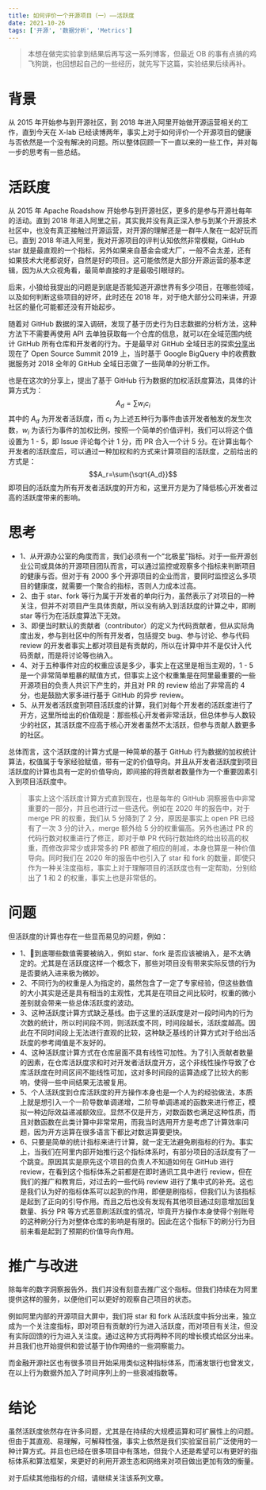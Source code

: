 ```yaml
---
title: 如何评价一个开源项目（一）——活跃度
date: 2021-10-26
tags: ['开源', '数据分析', 'Metrics']
---
```


> 本想在做完实验拿到结果后再写这一系列博客，但最近 OB 的事有点搞的鸡飞狗跳，也回想起自己的一些经历，就先写下这篇，实验结果后续再补。

# 背景

从 2015 年开始参与到开源社区，到 2018 年进入阿里开始做开源运营相关的工作，直到今天在 X-lab 已经读博两年，事实上对于如何评价一个开源项目的健康与否依然是一个没有解决的问题。所以整体回顾一下一直以来的一些工作，并对每一步的思考有一些总结。

# 活跃度

从 2015 年 Apache Roadshow 开始参与到开源社区，更多的是参与开源社每年的活动。直到 2018 年进入阿里之前，其实我并没有真正深入参与到某个开源技术社区中，也没有真正接触过开源运营，对开源的理解还是一群牛人聚在一起好玩而已。直到 2018 年进入阿里，我对开源项目的评判认知依然非常模糊，GitHub star 就是最直观的一个指标，另外如果来自基金会或大厂，一般不会太差，还有如果技术大佬都说好，自然是好的项目。这可能依然是大部分开源运营的基本逻辑，因为从大众视角看，最简单直接的才是最吸引眼球的。

后来，小狼给我提出的问题是到底是否能知道开源世界有多少项目，在哪些领域，以及如何判断这些项目的好坏，此时还在 2018 年，对于绝大部分公司来讲，开源社区的量化可能都还没有开始起步。

随着对 GitHub 数据的深入调研，发现了基于历史行为日志数据的分析方法，这种方法下不需要再使用 API 去单独获取每一个仓库的信息，就可以在全域范围内统计 GitHub 所有仓库和开发者的行为。于是最早对 GitHub 全域日志的探索[分享](https://www.youtube.com/watch?v=64RiOyQf_kU)出现在了 Open Source Summit 2019 上，当时基于 Google BigQuery 中的收费数据服务对 2018 全年的 GitHub 全域日志做了一些简单的分析工作。

也是在这次的分享上，提出了基于 GitHub 行为数据的加权活跃度算法，具体的计算方式为：$$A_d=\sum{w_i c_i}$$其中的 $A_d$ 为开发者活跃度，而 $c_i$ 为上述五种行为事件由该开发者触发的发生次数，$w_i$ 为该行为事件的加权比例，按照一个简单的价值评判，我们可以将这个值设置为 1 - 5，即 Issue 评论每个计 1 分，而 PR 合入一个计 5 分。在计算出每个开发者的活跃度后，可以通过一种加权和的方式来计算项目的活跃度，之前给出的方式是：$$A_r=\sum{\sqrt{A_d}}$$即项目的活跃度为所有开发者活跃度的开方和，这里开方是为了降低核心开发者过高的活跃度带来的影响。

# 思考

- 1、从开源办公室的角度而言，我们必须有一个“北极星”指标。对于一些开源创业公司或具体的开源项目团队而言，可以通过监控或观察多个指标来判断项目的健康与否。但对于有 2000 多个开源项目的企业而言，要同时监控这么多项目的健康度，就需要一个聚合的指标，否则人力成本过高。
- 2、由于 star、fork 等行为属于开发者的单向行为，虽然表示了对项目的一种关注，但并不对项目产生具体贡献，所以没有纳入到活跃度的计算之中，即刷 star 等行为在活跃度算法下无效。
- 3、即便当时默认的贡献者（contributor）的定义为代码贡献者，但从实际角度出发，参与到社区中的所有开发者，包括提交 bug、参与讨论、参与代码 review 的开发者事实上都对项目是有贡献的，所以在计算中并不是仅计入代码贡献，而是将讨论等也纳入。
- 4、对于五种事件对应的权重应该是多少，事实上在这里是相当主观的，1 - 5 是一个非常简单粗暴的赋值方式，但事实上这个权重集是在阿里最重要的一些开源项目的负责人共识下产生的，并且对 PR 的 review 给出了非常高的 4 分，也是鼓励大家多进行基于 GitHub 的异步 review。
- 5、从开发者活跃度到项目活跃度的计算，我们对每个开发者的活跃度进行了开方，这里所给出的价值观是：那些核心开发者非常活跃，但总体参与人数较少的社区，其活跃度不应高于核心开发者虽然不太活跃，但参与贡献人数更多的社区。

总体而言，这个活跃度的计算方式是一种简单的基于 GitHub 行为数据的加权统计算法，权值属于专家经验赋值，带有一定的价值导向。并且从开发者活跃度到项目活跃度的计算也具有一定的价值导向，即间接的将贡献者数量作为一个重要因素引入到项目活跃度中。

> 事实上这个活跃度计算方式直到现在，也是每年的 GitHub 洞察报告中非常重要的一部分，并且也进行过一些迭代。例如在 2020 年的报告中，对于 merge PR 的权重，我们从 5 分降到了 2 分，原因是事实上 open PR 已经有了一次 3 分的计入，merge 额外给 5 分的权重偏高。另外也通过 PR 的代码行数对权重进行了修正，即对于单 PR 代码行数始终的给出较高的权重，而修改非常少或非常多的 PR 都做了相应的削减，本身也算是一种价值导向。同时我们在 2020 年的报告中也引入了 star 和 fork 的数量，即使只作为一种关注度指标，事实上对于理解项目的活跃度也有一定帮助，分别给出了 1 和 2 的权重，事实上也是非常低的。

# 问题

但活跃度的计算也存在一些显而易见的问题，例如：

- 1、到底哪些数值需要被纳入，例如 star、fork 是否应该被纳入，是不太确定的。尤其是在活跃度这样一个概念下，那些对项目没有带来实际反馈的行为是否要纳入进来极为微妙。
- 2、不同行为的权重是人为指定的，虽然包含了一定了专家经验，但这些数值的大小其实是还是具有相当的主观性，尤其是在项目之间比较时，权重的微小差别就会带来一些总体活跃度的波动。
- 3、这种活跃度计算方式缺乏基线。由于这里的活跃度是对一段时间内的行为次数的统计，所以时间段不同，则活跃度不同，时间段越长，活跃度越高。因此在不同时间段上无法进行直观的比较，这种缺乏基线的计算方式对于给出活跃度的参考阈值是不友好的。
- 4、这种活跃度计算方式在仓库层面不具有线性可加性。为了引入贡献者数量的因素，在仓库活跃度求和时对开发者活跃度开方，这个非线性操作导致了仓库活跃度在时间区间不能线性可加，这对多时间段的运算造成了比较大的影响，使得一些中间结果无法被复用。
- 5、个人活跃度到仓库活跃度的开方操作本身也是一个人为的经验做法，本质上就是想引入一个一阶导数单调递增，二阶导单调递减的函数来进行修正，模拟一种边际效益递减额效应。显然不仅是开方，对数函数也满足这种性质，而且对数函数在此类计算中非常常用，而我当时选用开方是考虑了计算效率问题，因为开方运算在很多语言下都比对数运算要更快。
- 6、只要是简单的统计指标来进行计算，就一定无法避免刷指标的行为。事实上，当我们在阿里内部开始推行这个指标体系时，有部分项目的活跃度有了一个跳变。原因其实是原先这个项目的负责人不知道如何在 GitHub 进行 review，在看到这个指标体系之前都是在即时通讯工具中进行 review，但在我们的推广和教育后，对过去的一些代码 review 进行了集中式的补充。这也是我们认为好的指标体系可以起到的作用，即便是刷指标，但我们认为该指标是起到了正向的引导作用。而且之后也没有发现有其他项目通过刻意增加回复数量、拆分 PR 等方式恶意刷活跃度的情况，毕竟开方操作本身使得个别账号的这种刷分行为对整体仓库的影响是有限的。因此在这个指标下的刷分行为目前来看是起到了预期的价值导向作用。

# 推广与改进

除每年的数字洞察报告外，我们并没有刻意去推广这个指标。但我们持续在为阿里提供这样的服务，以便他们可以更好的观察自己项目的状态。

例如阿里内部的开源项目大屏中，我们将 star 和 fork 从活跃度中拆分出来，独立成为一个关注度指标，即对项目有贡献的行为进入活跃度，而对项目有关注，但没有实际回馈的行为进入关注度。通过这种方式将两种不同的增长模式给区分出来。并且我们也开始提供和尝试基于协作网络的一些洞察能力。

而金融开源社区也有很多项目开始采用类似这种指标体系，而浦发银行也曾发文，在以上行为数据外加入了时间序列上的一些衰减指数等。

# 结论

虽然活跃度依然存在许多问题，尤其是在持续的大规模运算和可扩展性上的问题。但由于其直观、易理解，可解释性强，事实上依然是我们实验室目前广泛使用的一种计算方式。并且也已经在很多项目中有落地，但我个人还是希望可以有更好的指标体系和算法框架，来更好的利用开源生态和网络来对项目做出更加有效的衡量。

对于后续其他指标的介绍，请继续关注该系列文章。
